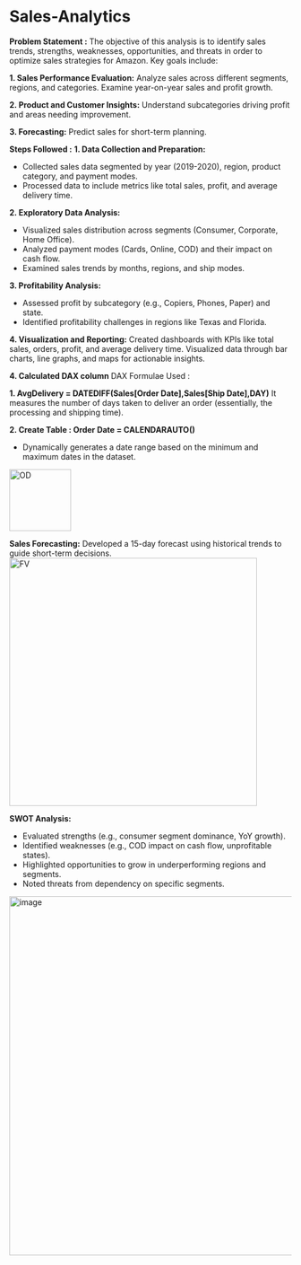# Sales-Analytics
**Problem Statement :**
The objective of this analysis is to identify sales trends, strengths, weaknesses, opportunities, and threats in order to optimize sales strategies for Amazon. Key goals include:

**1. Sales Performance Evaluation:**
Analyze sales across different segments, regions, and categories.
Examine year-on-year sales and profit growth.

**2. Product and Customer Insights:**
Understand subcategories driving profit and areas needing improvement.

**3. Forecasting:**
Predict sales for short-term planning.

 **Steps Followed :**
 **1. Data Collection and Preparation:**
- Collected sales data segmented by year (2019-2020), region, product category, and payment modes.
- Processed data to include metrics like total sales, profit, and average delivery time.

**2. Exploratory Data Analysis:**
- Visualized sales distribution across segments (Consumer, Corporate, Home Office).
- Analyzed payment modes (Cards, Online, COD) and their impact on cash flow.
- Examined sales trends by months, regions, and ship modes.

**3. Profitability Analysis:**
- Assessed profit by subcategory (e.g., Copiers, Phones, Paper) and state.
- Identified profitability challenges in regions like Texas and Florida.

**4. Visualization and Reporting:**
Created dashboards with KPIs like total sales, orders, profit, and average delivery time.
Visualized data through bar charts, line graphs, and maps for actionable insights.

**4. Calculated DAX column**
DAX Formulae Used :

**1. AvgDelivery = DATEDIFF(Sales[Order Date],Sales[Ship Date],DAY)**
 It measures the number of days taken to deliver an order (essentially, the processing and shipping time).

 **2. Create Table : Order Date = CALENDARAUTO()**
- Dynamically generates a date range based on the minimum and maximum dates in the dataset.
 <img width="110" alt="OD" src="https://github.com/user-attachments/assets/366eb1e0-8652-4773-b0b4-f5155255e847" />


**Sales Forecasting:**
Developed a 15-day forecast using historical trends to guide short-term decisions.
<img width="442" alt="FV" src="https://github.com/user-attachments/assets/d11749f6-56fe-49fe-a5f7-373b3e650706" />


**SWOT Analysis:**
- Evaluated strengths (e.g., consumer segment dominance, YoY growth).
- Identified weaknesses (e.g., COD impact on cash flow, unprofitable states).
- Highlighted opportunities to grow in underperforming regions and segments.
- Noted threats from dependency on specific segments.

<img width="640" alt="image" src="https://github.com/user-attachments/assets/c1fb5502-95bb-4e30-a838-b08cb5b4e132" />
